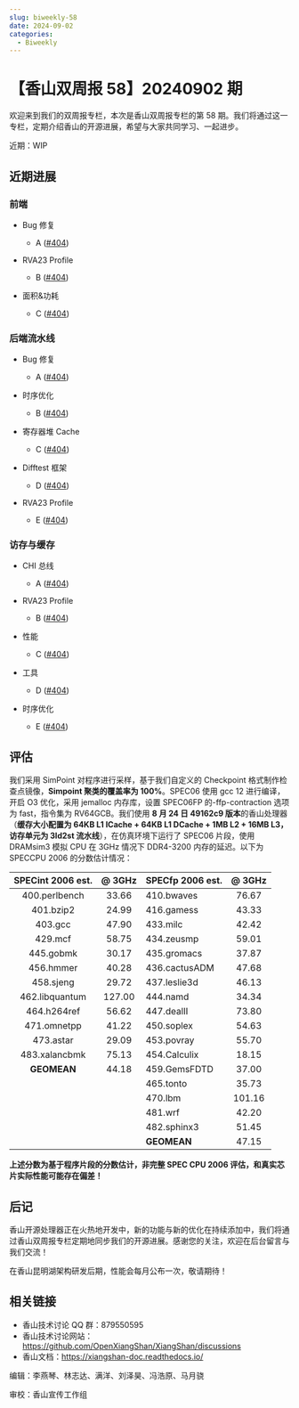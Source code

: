 ```yaml
---
slug: biweekly-58
date: 2024-09-02
categories:
  - Biweekly
---
```

# 【香山双周报 58】20240902 期

欢迎来到我们的双周报专栏，本次是香山双周报专栏的第 58 期。我们将通过这一专栏，定期介绍香山的开源进展，希望与大家共同学习、一起进步。

近期：WIP

<!-- more -->

## 近期进展

### 前端

- Bug 修复
    - A ([#404](https://github.com/OpenXiangShan/XiangShan/pull/404))

- RVA23 Profile
    - B ([#404](https://github.com/OpenXiangShan/XiangShan/pull/404))

- 面积&功耗
    - C ([#404](https://github.com/OpenXiangShan/XiangShan/pull/404))


### 后端流水线

- Bug 修复
    - A ([#404](https://github.com/OpenXiangShan/XiangShan/pull/404))

- 时序优化
    - B ([#404](https://github.com/OpenXiangShan/XiangShan/pull/404))

- 寄存器堆 Cache
    - C ([#404](https://github.com/OpenXiangShan/XiangShan/pull/404))

- Difftest 框架
    - D ([#404](https://github.com/OpenXiangShan/XiangShan/pull/404))

- RVA23 Profile
    - E ([#404](https://github.com/OpenXiangShan/XiangShan/pull/404))

### 访存与缓存

- CHI 总线
    - A ([#404](https://github.com/OpenXiangShan/XiangShan/pull/404))

- RVA23 Profile
    - B ([#404](https://github.com/OpenXiangShan/XiangShan/pull/404))

- 性能
    - C ([#404](https://github.com/OpenXiangShan/XiangShan/pull/404))

- 工具
    - D ([#404](https://github.com/OpenXiangShan/XiangShan/pull/404))

- 时序优化
    - E ([#404](https://github.com/OpenXiangShan/XiangShan/pull/404))

## 评估

我们采用 SimPoint 对程序进行采样，基于我们自定义的 Checkpoint 格式制作检查点镜像，**Simpoint 聚类的覆盖率为 100%**。SPEC06 使用 gcc 12 进行编译，开启 O3 优化，采用 jemalloc 内存库，设置 SPEC06FP 的-ffp-contraction 选项为 fast，指令集为 RV64GCB。我们使用 **8 月 24 日 49162c9 版本**的香山处理器（**缓存大小配置为 64KB L1 ICache + 64KB L1 DCache + 1MB L2 + 16MB L3，访存单元为 3ld2st 流水线**），在仿真环境下运行了 SPEC06 片段，使用 DRAMsim3 模拟 CPU 在 3GHz 情况下 DDR4-3200 内存的延迟。以下为 SPECCPU 2006 的分数估计情况：

| SPECint 2006 est. | @ 3GHz | SPECfp 2006 est.  | @ 3GHz |
| :---------------: | :----: | :---------------- | :----: |
| 400.perlbench     | 33.66  | 410.bwaves        | 76.67  |
| 401.bzip2         | 24.99  | 416.gamess        | 43.33  |
| 403.gcc           | 47.90  | 433.milc          | 42.42  |
| 429.mcf           | 58.75  | 434.zeusmp        | 59.01  |
| 445.gobmk         | 30.17  | 435.gromacs       | 37.87  |
| 456.hmmer         | 40.28  | 436.cactusADM     | 47.68  |
| 458.sjeng         | 29.72  | 437.leslie3d      | 46.13  |
| 462.libquantum    | 127.00 | 444.namd          | 34.34  |
| 464.h264ref       | 56.62  | 447.dealII        | 73.80  |
| 471.omnetpp       | 41.22  | 450.soplex        | 54.63  |
| 473.astar         | 29.09  | 453.povray        | 55.70  |
| 483.xalancbmk     | 75.13  | 454.Calculix      | 18.15  |
| **GEOMEAN**       | 44.18  | 459.GemsFDTD      | 37.00  |
|                   |        | 465.tonto         | 35.73  |
|                   |        | 470.lbm           | 101.16 |
|                   |        | 481.wrf           | 42.20  |
|                   |        | 482.sphinx3       | 51.45  |
|                   |        | **GEOMEAN**       | 47.15  |

**上述分数为基于程序片段的分数估计，非完整 SPEC CPU 2006 评估，和真实芯片实际性能可能存在偏差！**

## 后记

香山开源处理器正在火热地开发中，新的功能与新的优化在持续添加中，我们将通过香山双周报专栏定期地同步我们的开源进展。感谢您的关注，欢迎在后台留言与我们交流！

在香山昆明湖架构研发后期，性能会每月公布一次，敬请期待！

## 相关链接

* 香山技术讨论 QQ 群：879550595
* 香山技术讨论网站：https://github.com/OpenXiangShan/XiangShan/discussions
* 香山文档：https://xiangshan-doc.readthedocs.io/

编辑：李燕琴、林志达、满洋、刘泽昊、冯浩原、马月骁

审校：香山宣传工作组

